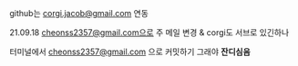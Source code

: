 github는 corgi.jacob@gmail.com 연동

21.09.18 cheonss2357@gmail.com으로 주 메일 변경 & corgi도 서브로 있긴하나

터미널에서 cheonss2357@gmail.com 으로 커밋하기 그래야 **잔디심음**

